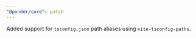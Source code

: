```yaml
---
"@ponder/core": patch
---
```


Added support for `tsconfig.json` path aliases using `vite-tsconfig-paths`.
